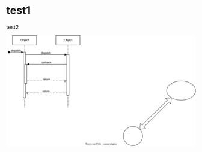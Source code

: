 # test1
test2


[![Test Embedding draw.io](./images/test1.drawio.svg)](https://app.diagrams.net/?mode=github#Hwilliamjamir%2Ftest1%2Fmain%2Fimages%2Ftest1.drawio.svg)
